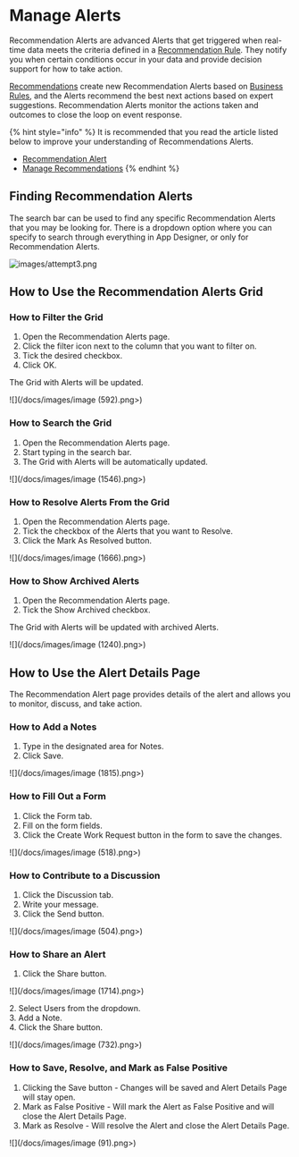 # Manage Alerts

Recommendation Alerts are advanced Alerts that get triggered when real-time data meets the criteria defined in a [Recommendation Rule](../../concepts/recommendation/rule.md). They notify you when certain conditions occur in your data and provide decision support for how to take action.

[Recommendations](../../concepts/recommendation/) create new Recommendation Alerts based on [Business Rules](../../concepts/recommendation/rule.md#rule-logic), and the Alerts recommend the best next actions based on expert suggestions. Recommendation Alerts monitor the actions taken and outcomes to close the loop on event response.&#x20;

{% hint style="info" %}
It is recommended that you read the article listed below to improve your understanding of Recommendations Alerts.

* [Recommendation Alert](../../concepts/recommendation/recommendation-alert.md)
* [Manage Recommendations](manage-recommendations.md)
{% endhint %}

## Finding Recommendation Alerts

The search bar can be used to find any specific Recommendation Alerts that you may be looking for. There is a dropdown option where you can specify to search through everything in App Designer, or only for Recommendation Alerts.

![images/attempt3.png](../images/attempt3.png)

## How to Use the Recommendation Alerts Grid

### How to Filter the Grid

1. Open the Recommendation Alerts page.&#x20;
2. Click the filter icon next to the column that you want to filter on.
3. Tick the desired checkbox.
4. Click OK.

The Grid with Alerts will be updated.

![](/docs/images/image (592).png>)

### How to Search the Grid

1. Open the Recommendation Alerts page.&#x20;
2. Start typing in the search bar.
3. The Grid with Alerts will be automatically updated.

![](/docs/images/image (1546).png>)

### How to Resolve Alerts From the Grid

1. Open the Recommendation Alerts page.&#x20;
2. Tick the checkbox of the Alerts that you want to Resolve.
3. Click the Mark As Resolved button.

![](/docs/images/image (1666).png>)

### How to Show Archived Alerts

1. Open the Recommendation Alerts page.
2. Tick the Show Archived checkbox.

The Grid with Alerts will be updated with archived Alerts.

![](/docs/images/image (1240).png>)

## How to Use the Alert Details Page

The Recommendation Alert page provides details of the alert and allows you to monitor, discuss, and take action.

### How to Add a Notes&#x20;

1. Type in the designated area for Notes.
2. Click Save.

![](/docs/images/image (1815).png>)

### How to Fill Out a Form

1. Click the Form tab.
2. Fill on the form fields.
3. Click the Create Work Request button in the form to save the changes.&#x20;

![](/docs/images/image (518).png>)

### How to Contribute to a Discussion

1. Click the Discussion tab.
2. Write your message.
3. Click the Send button.

![](/docs/images/image (504).png>)

### How to Share an Alert

1. Click the Share button.

![](/docs/images/image (1714).png>)

&#x20;   2\. Select Users from the dropdown.\
&#x20;   3\. Add a Note.\
&#x20;   4\. Click the Share button.

![](/docs/images/image (732).png>)

### How to Save, Resolve, and Mark as False Positive

1. Clicking the Save button - Changes will be saved and Alert Details Page will stay open.
2. Mark as False Positive - Will mark the Alert as False Positive and will close the Alert Details Page.
3. Mark as Resolve - Will resolve the Alert and close the Alert Details Page.

![](/docs/images/image (91).png>)





